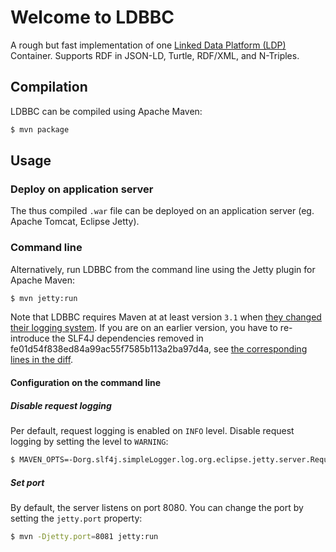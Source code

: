 # Welcome to LDBBC
A rough but fast implementation of one [Linked Data Platform (LDP)](https://www.w3.org/TR/ldp/) Container.
Supports RDF in JSON-LD, Turtle, RDF/XML, and N-Triples.

## Compilation
LDBBC can be compiled using Apache Maven:
```sh
$ mvn package
```

## Usage

### Deploy on application server
The thus compiled `.war` file can be deployed on an application server (eg. Apache Tomcat, Eclipse Jetty).

### Command line
Alternatively, run LDBBC from the command line using the Jetty plugin for Apache Maven:
```sh
$ mvn jetty:run
```
Note that LDBBC requires Maven at at least version `3.1` when [they changed their logging system](https://maven.apache.org/maven-logging.html).
If you are on an earlier version, you have to re-introduce the SLF4J dependencies removed in fe01d54f838ed84a99ac55f7585b113a2ba97d4a, see [the corresponding lines in the diff](https://github.com/kaefer3000/ldbbc/commit/fe01d54f838ed84a99ac55f7585b113a2ba97d4a#diff-600376dffeb79835ede4a0b285078036L22).
#### Configuration on the command line
##### Disable request logging
Per default, request logging is enabled on `INFO` level.
Disable request logging by setting the level to `WARNING`:

```sh
$ MAVEN_OPTS=-Dorg.slf4j.simpleLogger.log.org.eclipse.jetty.server.RequestLog=warn mvn jetty:run
```

##### Set port
By default, the server listens on port 8080.
You can change the port by setting the `jetty.port` property:
```sh
$ mvn -Djetty.port=8081 jetty:run
```

